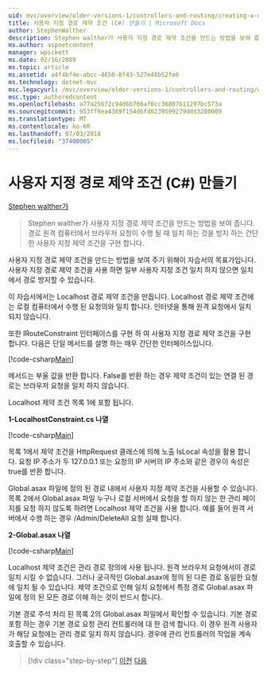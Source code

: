 ```yaml
---
uid: mvc/overview/older-versions-1/controllers-and-routing/creating-a-custom-route-constraint-cs
title: 사용자 지정 경로 제약 조건 (C#) 만들기 | Microsoft Docs
author: StephenWalther
description: Stephen walther가 사용자 지정 경로 제약 조건을 만드는 방법을 보여 줍니다. 간단한 구현 되는 경로 방지 하는 사용자 지정 제약 조건 w 일치 하는 중...
ms.author: aspnetcontent
manager: wpickett
ms.date: 02/16/2009
ms.topic: article
ms.assetid: a4f4bf4e-abcc-4650-8f43-527e48b52fe6
ms.technology: dotnet-mvc
msc.legacyurl: /mvc/overview/older-versions-1/controllers-and-routing/creating-a-custom-route-constraint-cs
msc.type: authoredcontent
ms.openlocfilehash: a77a25672c94d6b706af0cc36807b11297bc573a
ms.sourcegitcommit: 953ff9ea4369f154d6fd0239599279ddd3280009
ms.translationtype: MT
ms.contentlocale: ko-KR
ms.lasthandoff: 07/03/2018
ms.locfileid: "37400005"
---
```

<a name="creating-a-custom-route-constraint-c"></a>사용자 지정 경로 제약 조건 (C#) 만들기
====================
[Stephen walther가](https://github.com/StephenWalther)

> Stephen walther가 사용자 지정 경로 제약 조건을 만드는 방법을 보여 줍니다. 경로 원격 컴퓨터에서 브라우저 요청이 수행 될 때 일치 하는 것을 방지 하는 간단한 사용자 지정 제약 조건을 구현 합니다.


사용자 지정 경로 제약 조건을 만드는 방법을 보여 주기 위해이 자습서의 목표가입니다. 사용자 지정 경로 제약 조건을 사용 하면 일부 사용자 지정 조건 일치 하지 않으면 일치에서 경로 방지할 수 있습니다.

이 자습서에서는 Localhost 경로 제약 조건을 만듭니다. Localhost 경로 제약 조건에는 로컬 컴퓨터에서 수행 된 요청의와 일치 합니다. 인터넷을 통해 원격 요청에서 일치 되지 않습니다.

또한 IRouteConstraint 인터페이스를 구현 하 여 사용자 지정 경로 제약 조건을 구현 합니다. 다음은 단일 메서드를 설명 하는 매우 간단한 인터페이스입니다.

[!code-csharp[Main](creating-a-custom-route-constraint-cs/samples/sample1.cs)]

메서드는 부울 값을 반환 합니다. False를 반환 하는 경우 제약 조건이 있는 연결 된 경로는 브라우저 요청을 일치 하지 않습니다.

Localhost 제약 조건 목록 1에 포함 됩니다.

**1-LocalhostConstraint.cs 나열**

[!code-csharp[Main](creating-a-custom-route-constraint-cs/samples/sample2.cs)]

목록 1에서 제약 조건을 HttpRequest 클래스에 의해 노출 IsLocal 속성을 활용 합니다. 요청 IP 주소가 두 127.0.0.1 또는 요청의 IP 서버의 IP 주소와 같은 경우이 속성은 true를 반환 합니다.

Global.asax 파일에 정의 된 경로 내에서 사용자 지정 제약 조건을 사용할 수 있습니다. 목록 2에서 Global.asax 파일 누구나 로컬 서버에서 요청을 할 하지 않는 한 관리 페이지를 요청 하지 않도록 하려면 Localhost 제약 조건을 사용 합니다. 예를 들어 원격 서버에서 수행 하는 경우 /Admin/DeleteAll 요청 실패 합니다.

**2-Global.asax 나열**

[!code-csharp[Main](creating-a-custom-route-constraint-cs/samples/sample3.cs)]

Localhost 제약 조건은 관리 경로 정의에 사용 됩니다. 원격 브라우저 요청에서이 경로 일치 시킬 수 없습니다. 그러나 궁극적인 Global.asax에 정의 된 다른 경로 동일한 요청에 일치 될 수 있습니다. 제약 조건으로 인해 일치 요청에서 특정 경로 Global.asax 파일에 정의 된 모든 경로 이해 하는 것이 반드시 합니다.

기본 경로 주석 처리 된 목록 2의 Global.asax 파일에서 확인할 수 있습니다. 기본 경로 포함 하는 경우 기본 경로 요청 관리 컨트롤러에 대 한 검색 합니다. 이 경우 원격 사용자가 해당 요청에는 관리 경로 일치 하지 않습니다. 경우에 관리 컨트롤러의 작업을 계속 호출할 수 있습니다.

> [!div class="step-by-step"]
> [이전](creating-a-route-constraint-cs.md)
> [다음](asp-net-mvc-controller-overview-vb.md)
